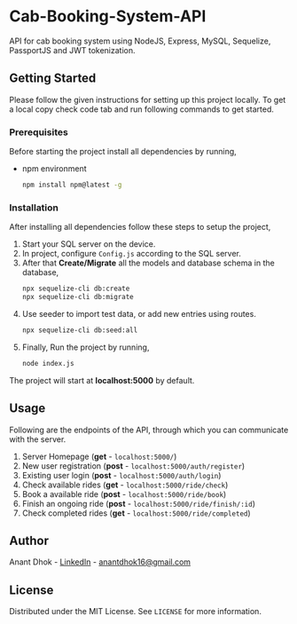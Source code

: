 # Cab-Booking-System-API

API for cab booking system using NodeJS, Express, MySQL, Sequelize, PassportJS and JWT tokenization.


## Getting Started

Please follow the given instructions for setting up this project locally.
To get a local copy check code tab and run following commands to get started.


### Prerequisites

Before starting the project install all dependencies by running,
* npm environment
  
  ```sh
  npm install npm@latest -g
  ```
  

### Installation

After installing all dependencies follow these steps to setup the project,
  
1. Start your SQL server on the device.
2. In project, configure `Config.js` according to the SQL server.
3. After that **Create/Migrate** all the models and database schema in the database,
    ```sh
    npx sequelize-cli db:create
    npx sequelize-cli db:migrate
    ```
4. Use seeder to import test data, or add new entries using routes.
    ```sh
    npx sequelize-cli db:seed:all
    ```
6. Finally, Run the project by running,
    ```sh
    node index.js
    ```
The project will start at **localhost:5000** by default.
  

## Usage

Following are the endpoints of the API, through which you can communicate with the server.

1. Server Homepage (**get** - `localhost:5000/`)
2. New user registration (**post** - `localhost:5000/auth/register`)
3. Existing user login (**post** - `localhost:5000/auth/login`)
4. Check available rides (**get** - `localhost:5000/ride/check`)
5. Book a available ride (**post** - `localhost:5000/ride/book`)
6. Finish an ongoing ride (**post** - `localhost:5000/ride/finish/:id`)
7. Check completed rides (**get** - `localhost:5000/ride/completed`)
  
## Author

Anant Dhok - [LinkedIn](https://www.linkedin.com/in/anantdhok-444701/) - anantdhok16@gmail.com


## License

Distributed under the MIT License. See `LICENSE` for more information.

